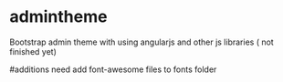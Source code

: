 # admintheme 
Bootstrap admin theme with using angularjs and other js libraries ( not finished yet)

#additions need
add font-awesome files to fonts folder

